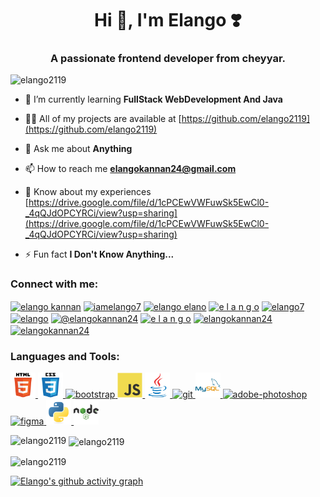 <h1 align="center">Hi 👋, I'm Elango ❣️</h1>
<h3 align="center">A passionate frontend developer from cheyyar.</h3>

<p align="left"> <img src="https://komarev.com/ghpvc/?username=elango2119&label=Profile%20views&color=0e75b6&style=flat" alt="elango2119" /> </p>

- 🌱 I’m currently learning **FullStack WebDevelopment And Java**

- 👨‍💻 All of my projects are available at [https://github.com/elango2119](https://github.com/elango2119)

- 💬 Ask me about **Anything**

- 📫 How to reach me **elangokannan24@gmail.com**

- 📄 Know about my experiences [https://drive.google.com/file/d/1cPCEwVWFuwSk5EwCl0-_4qQJdOPCYRCi/view?usp=sharing](https://drive.google.com/file/d/1cPCEwVWFuwSk5EwCl0-_4qQJdOPCYRCi/view?usp=sharing)

- ⚡ Fun fact **I Don't Know Anything...**

<h3 align="left">Connect with me:</h3>
<p align="left">
<a href="https://www.linkedin.com/in/elangokannan/" target="blank"><img align="center" src="https://raw.githubusercontent.com/rahuldkjain/github-profile-readme-generator/master/src/images/icons/Social/linked-in-alt.svg" alt="elango kannan" height="30" width="40" /></a>
<a href="https://www.instagram.com/imelango1921/" target="blank"><img align="center" src="https://raw.githubusercontent.com/rahuldkjain/github-profile-readme-generator/master/src/images/icons/Social/instagram.svg" alt="iamelango7" height="30" width="40" /></a>
<a href="https://www.facebook.com/elango.elano.104/" target="blank"><img align="center" src="https://raw.githubusercontent.com/rahuldkjain/github-profile-readme-generator/master/src/images/icons/Social/facebook.svg" alt="elango elano" height="30" width="40" /></a>
<a href="https://www.youtube.com/channel/UCevGzNZf3Ci5mc-6Cf2Vlbg" target="blank"><img align="center" src="https://raw.githubusercontent.com/rahuldkjain/github-profile-readme-generator/master/src/images/icons/Social/youtube.svg" alt="e l a n g o" height="30" width="40" /></a>
<a href="https://discord.gg/elango7" target="blank"><img align="center" src="https://raw.githubusercontent.com/rahuldkjain/github-profile-readme-generator/master/src/images/icons/Social/discord.svg" alt="elango7" height="30" width="40" /></a>
<a href="https://www.codechef.com/users/p_20cs398" target="blank"><img align="center" src="https://img.icons8.com/fluency/48/codechef.png" alt="elango" height="30" width="40" /></a>
<a href="https://www.hackerrank.com/profile/elangokannan24" target="blank"><img align="center" src="https://raw.githubusercontent.com/rahuldkjain/github-profile-readme-generator/master/src/images/icons/Social/hackerrank.svg" alt="@elangokannan24" height="30" width="40" /></a>
<a href="https://leetcode.com/elangokannan24/" target="blank"><img align="center" src="https://raw.githubusercontent.com/rahuldkjain/github-profile-readme-generator/master/src/images/icons/Social/leet-code.svg" alt="e l a n g o" height="30" width="40" /></a>
<a href="https://auth.geeksforgeeks.org/user/elangokannan24/?utm_source=geeksforgeeks&utm_medium=my_profile&utm_campaign=auth_user" target="blank"><img align="center" src="https://raw.githubusercontent.com/rahuldkjain/github-profile-readme-generator/master/src/images/icons/Social/geeks-for-geeks.svg" alt="elangokannan24" height="30" width="40" /></a>
<a href="https://codesandbox.io/dashboard/recent?workspace=dd93177c-7c83-4364-995c-abcf564d5634" target="blank"><img align="center" src="https://raw.githubusercontent.com/rahuldkjain/github-profile-readme-generator/master/src/images/icons/Social/codesandbox.svg" alt="elangokannan24" height="30" width="40" /></a>
</p>

<h3 align="left">Languages and Tools:</h3>
<p align="left">  <a href="https://www.w3.org/html/" target="_blank" rel="noreferrer"> <img src="https://raw.githubusercontent.com/devicons/devicon/master/icons/html5/html5-original-wordmark.svg" alt="html5" width="40" height="40"/> </a> <a href="https://www.w3schools.com/css/" target="_blank" rel="noreferrer"> <img src="https://raw.githubusercontent.com/devicons/devicon/master/icons/css3/css3-original-wordmark.svg" alt="css3" width="40" height="40"/> </a> <a href="https://getbootstrap.com" target="_blank" rel="noreferrer"> <img width="40" height="40" src="https://img.icons8.com/fluency/48/bootstrap.png" alt="bootstrap"/> </a> <a href="https://developer.mozilla.org/en-US/docs/Web/JavaScript" target="_blank" rel="noreferrer"> <img src="https://raw.githubusercontent.com/devicons/devicon/master/icons/javascript/javascript-original.svg" alt="javascript" width="40" height="40"/> </a> <a href="https://www.java.com" target="_blank" rel="noreferrer"> <img src="https://raw.githubusercontent.com/devicons/devicon/master/icons/java/java-original.svg" alt="java" width="40" height="40"/> </a> <a href="https://git-scm.com/" target="_blank" rel="noreferrer"> <img src="https://www.vectorlogo.zone/logos/git-scm/git-scm-icon.svg" alt="git" width="40" height="40"/> </a>   <a href="https://www.mysql.com/" target="_blank" rel="noreferrer"> <img src="https://raw.githubusercontent.com/devicons/devicon/master/icons/mysql/mysql-original-wordmark.svg" alt="mysql" width="40" height="40"/> </a> <a href="https://www.photoshop.com/en" target="_blank" rel="noreferrer"> <img width="48" height="48" src="https://img.icons8.com/fluency/48/adobe-photoshop.png" alt="adobe-photoshop"/> </a> <a href="https://www.figma.com/" target="_blank" rel="noreferrer"> <img src="https://www.vectorlogo.zone/logos/figma/figma-icon.svg" alt="figma" width="40" height="40"/> </a> <a href="https://www.python.org" target="_blank" rel="noreferrer"> <img src="https://raw.githubusercontent.com/devicons/devicon/master/icons/python/python-original.svg" alt="python" width="40" height="40"/> </a> <a href="https://nodejs.org" target="_blank" rel="noreferrer"> <img src="https://raw.githubusercontent.com/devicons/devicon/master/icons/nodejs/nodejs-original-wordmark.svg" alt="nodejs" width="40" height="40"/> </a> </p>

<p><img align="left" src="https://github-readme-stats.vercel.app/api/top-langs?username=elango2119&show_icons=true&locale=en&layout=compact" alt="elango2119" /></p>

<p>&nbsp;<img align="center" src="https://github-readme-stats.vercel.app/api?username=elango2119&show_icons=true&locale=en" alt="elango2119" /></p>

<p><img align="center" src="https://github-readme-streak-stats.herokuapp.com/?user=elango2119&" alt="elango2119" /></p>

[![Elango's github activity graph](https://github-readme-activity-graph.vercel.app/graph?username=elango2119&bg_color=000000&color=ffffff&line=37c35a&point=ffffff&area=true&hide_border=true)](https://github.com/ashutosh00710/github-readme-activity-graph)
